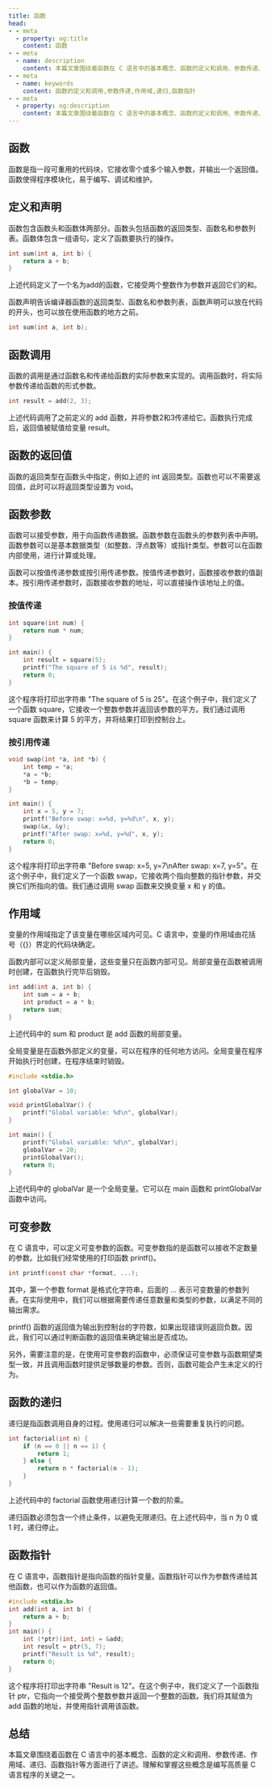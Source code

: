 ```yaml
---
title: 函数
head:
- - meta
  - property: og:title
    content: 函数
- - meta
  - name: description
    content: 本篇文章围绕着函数在 C 语言中的基本概念、函数的定义和调用、参数传递、作用域、递归、函数指针等方面进行了讲述。理解和掌握这些概念是编写高质量 C 语言程序的关键之一。
- - meta
  - name: keywords
    content: 函数的定义和调用,参数传递,作用域,递归,函数指针
- - meta
  - property: og:description
    content: 本篇文章围绕着函数在 C 语言中的基本概念、函数的定义和调用、参数传递、作用域、递归、函数指针等方面进行了讲述。理解和掌握这些概念是编写高质量 C 语言程序的关键之一。
---
```

  
## 函数

函数是指一段可重用的代码块，它接收零个或多个输入参数，并输出一个返回值。函数使得程序模块化，易于编写、调试和维护。

## 定义和声明

函数包含函数头和函数体两部分。函数头包括函数的返回类型、函数名和参数列表。函数体包含一组语句，定义了函数要执行的操作。

```c
int sum(int a, int b) {
    return a + b;
}
```

上述代码定义了一个名为add的函数，它接受两个整数作为参数并返回它们的和。

函数声明告诉编译器函数的返回类型、函数名和参数列表，函数声明可以放在代码的开头，也可以放在使用函数的地方之前。

```c
int sum(int a, int b);
```

## 函数调用

函数的调用是通过函数名和传递给函数的实际参数来实现的。调用函数时，将实际参数传递给函数的形式参数。

```c
int result = add(2, 3);
```

上述代码调用了之前定义的 add 函数，并将参数2和3传递给它。函数执行完成后，返回值被赋值给变量 result。

## 函数的返回值

函数的返回类型在函数头中指定，例如上述的 int 返回类型。函数也可以不需要返回值，此时可以将返回类型设置为 void。

## 函数参数

函数可以接受参数，用于向函数传递数据。函数参数在函数头的参数列表中声明。函数参数可以是基本数据类型（如整数、浮点数等）或指针类型。参数可以在函数内部使用，进行计算或处理。

函数可以按值传递参数或按引用传递参数。按值传递参数时，函数接收参数的值副本。按引用传递参数时，函数接收参数的地址，可以直接操作该地址上的值。

### 按值传递

```c
int square(int num) {
    return num * num;
}

int main() {
    int result = square(5);
    printf("The square of 5 is %d", result);
    return 0;
}
```

这个程序将打印出字符串 "The square of 5 is 25"。在这个例子中，我们定义了一个函数 square，它接收一个整数参数并返回该参数的平方。我们通过调用 square 函数来计算 5 的平方，并将结果打印到控制台上。

### 按引用传递

```c
void swap(int *a, int *b) {
    int temp = *a;
    *a = *b;
    *b = temp;
}

int main() {
    int x = 5, y = 7;
    printf("Before swap: x=%d, y=%d\n", x, y);
    swap(&x, &y);
    printf("After swap: x=%d, y=%d", x, y);
    return 0;
}
```

这个程序将打印出字符串 "Before swap: x=5, y=7\nAfter swap: x=7, y=5"。在这个例子中，我们定义了一个函数 swap，它接收两个指向整数的指针参数，并交换它们所指向的值。我们通过调用 swap 函数来交换变量 x 和 y 的值。

## 作用域

变量的作用域指定了该变量在哪些区域内可见。C 语言中，变量的作用域由花括号（{}）界定的代码块确定。

函数内部可以定义局部变量，这些变量只在函数内部可见。局部变量在函数被调用时创建，在函数执行完毕后销毁。

```c
int add(int a, int b) {
    int sum = a + b;
    int product = a * b;
    return sum;
}
```

上述代码中的 sum 和 product 是 add 函数的局部变量。

全局变量是在函数外部定义的变量，可以在程序的任何地方访问。全局变量在程序开始执行时创建，在程序结束时销毁。

```c
#include <stdio.h>

int globalVar = 10;

void printGlobalVar() {
    printf("Global variable: %d\n", globalVar);
}

int main() {
    printf("Global variable: %d\n", globalVar);
    globalVar = 20;
    printGlobalVar();
    return 0;
}
```

上述代码中的 globalVar 是一个全局变量。它可以在 main 函数和 printGlobalVar 函数中访问。

## 可变参数

在 C 语言中，可以定义可变参数的函数。可变参数指的是函数可以接收不定数量的参数。比如我们经常使用的打印函数 printf()。

```c
int printf(const char *format, ...);
```

其中，第一个参数 format 是格式化字符串，后面的 ... 表示可变数量的参数列表。在实际使用中，我们可以根据需要传递任意数量和类型的参数，以满足不同的输出需求。

printf() 函数的返回值为输出到控制台的字符数，如果出现错误则返回负数。因此，我们可以通过判断函数的返回值来确定输出是否成功。

另外，需要注意的是，在使用可变参数的函数中，必须保证可变参数与函数期望类型一致，并且调用函数时提供足够数量的参数。否则，函数可能会产生未定义的行为。

## 函数的递归

递归是指函数调用自身的过程。使用递归可以解决一些需要重复执行的问题。

```c
int factorial(int n) {
    if (n == 0 || n == 1) {
        return 1;
    } else {
        return n * factorial(n - 1);
    }
}
```

上述代码中的 factorial 函数使用递归计算一个数的阶乘。

递归函数必须包含一个终止条件，以避免无限递归。在上述代码中，当 n 为 0 或 1 时，递归停止。

## 函数指针

在 C 语言中，函数指针是指向函数的指针变量。函数指针可以作为参数传递给其他函数，也可以作为函数的返回值。

```c
#include <stdio.h>
int add(int a, int b) {
    return a + b;
}
int main() {
    int (*ptr)(int, int) = &add;
    int result = ptr(5, 7);
    printf("Result is %d", result);
    return 0;
}
```

这个程序将打印出字符串 "Result is 12"。在这个例子中，我们定义了一个函数指针 ptr，它指向一个接受两个整数参数并返回一个整数的函数。我们将其赋值为 add 函数的地址，并使用指针调用该函数。

## 总结

本篇文章围绕着函数在 C 语言中的基本概念、函数的定义和调用、参数传递、作用域、递归、函数指针等方面进行了讲述。理解和掌握这些概念是编写高质量 C 语言程序的关键之一。
    
